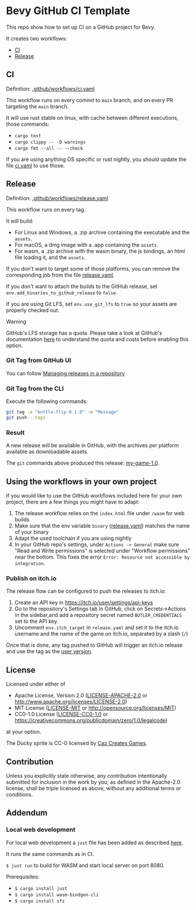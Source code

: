 # Bevy GitHub CI Template

This repo show how to set up CI on a GitHub project for Bevy.

It creates two workflows:

* [CI](#CI)
* [Release](#Release)

## CI

Definition: [.github/workflows/ci.yaml](./.github/workflows/ci.yaml)

This workflow runs on every commit to `main` branch, and on every PR targeting the `main` branch.

It will use rust stable on linux, with cache between different executions, those commands:

* `cargo test`
* `cargo clippy -- -D warnings`
* `cargo fmt --all -- --check`

If you are using anything OS specific or rust nightly, you should update the file [ci.yaml](./.github/workflows/ci.yaml) to use those.

## Release

Definition: [.github/workflows/release.yaml](./.github/workflows/release.yaml)

This workflow runs on every tag.

It will build:
* For Linux and Windows, a .zip archive containing the executable and the `assets`.
* For macOS, a dmg image with a .app containing the `assets`.
* For wasm, a .zip archive with the wasm binary, the js bindings, an html file loading it, and the `assets`.

If you don't want to target some of those platforms, you can remove the corresponding job from the file [release.yaml](./.github/workflows/release.yaml).

If you don't want to attach the builds to the GitHub release, set `env.add_binaries_to_github_release` to `false`.

If you are using Git LFS, set `env.use_git_lfs` to `true` so your assets are properly checked out.

> [!Warning]
> GitHub's LFS storage has a quota. Please take a look at GitHub's documentation [here](https://docs.github.com/en/repositories/working-with-files/managing-large-files/about-storage-and-bandwidth-usage) to understand the quota and costs before enabling this option.

### Git Tag from GitHub UI

You can follow [Managing releases in a repository](https://docs.github.com/en/repositories/releasing-projects-on-github/managing-releases-in-a-repository)

### Git Tag from the CLI

Execute the following commands: 

```sh
git tag -a "bottle-flip-0.1.0" -m "Message"
git push --tags
```

### Result

A new release will be available in GitHub, with the archives per platform available as downloadable assets.

The `git` commands above produced this release: [my-game-1.0](
https://github.com/bevyengine/bevy_github_ci_template/releases/tag/my-game-1.0).

## Using the workflows in your own project

If you would like to use the GitHub workflows included here for your own project, there are a few things you might have to adapt:

1. The release workflow relies on the `index.html` file under `/wasm` for web builds
2. Make sure that the env variable `binary` ([release.yaml](.github/workflows/release.yaml#L10)) matches the name of your binary
3. Adapt the used toolchain if you are using nightly
4. In your GitHub repo's settings, under `Actions -> General` make sure "Read and Write permissions" is selected under "Workflow permissions" near the bottom. This fixes the error `Error: Resource not accessible by integration`.


### Publish on itch.io

The release flow can be configured to push the releases to itch.io:

1. Create an API key in https://itch.io/user/settings/api-keys
2. Go to the repository's Settings tab in GitHub, click on Secrets->Actions in the sidebar,and add a repository secret named `BUTLER_CREDENTIALS` set to the API key.
3. Uncomment `env.itch_target` in `release.yaml` and set it to the itch.io username and the name of the game on itch.io, separated by a slash (`/`)

Once that is done, any tag pushed to GitHub will trigger an itch.io release and use the tag as the [user version](https://itch.io/docs/butler/pushing.html#specifying-your-own-version-number).

## License

Licensed under either of

* Apache License, Version 2.0
   ([LICENSE-APACHE-2.0](LICENSE-Apache-2.0) or <http://www.apache.org/licenses/LICENSE-2.0>)
* MIT License
   ([LICENSE-MIT](LICENSE-MIT) or <http://opensource.org/licenses/MIT>)
* CC0-1.0 License
   ([LICENSE-CC0-1.0](LICENSE-CC0-1.0) or <https://creativecommons.org/publicdomain/zero/1.0/legalcode>)

at your option.

The Ducky sprite is CC-0 licensed by [Caz Creates Games](https://caz-creates-games.itch.io/ducky-2).

## Contribution

Unless you explicitly state otherwise, any contribution intentionally submitted
for inclusion in the work by you, as defined in the Apache-2.0 license, shall be
triple licensed as above, without any additional terms or conditions.

## Addendum

### Local web development

For local web development a `just` file has been added as described [here](https://github.com/bevyengine/bevy_github_ci_template/issues/8#issuecomment-1326555190).

It runs the same commands as in CI. 

`$ just run` to build for WASM and start local server on port 8080.

Prerequisites:
* `$ cargo install just`
* `$ cargo install wasm-bindgen-cli`
* `$ cargo install sfz`
